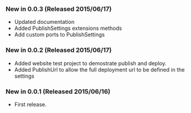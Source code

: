 ### New in 0.0.3 (Released 2015/06/17)
* Updated documentation
* Added PublishSettings extensions methods
* Add custom ports to PublishSettings

### New in 0.0.2 (Released 2015/06/17)
* Added website test project to demostrate publish and deploy.
* Added PublishUrl to allow the full deployment url to be defined in the settings

### New in 0.0.1 (Released 2015/06/16)
* First release.